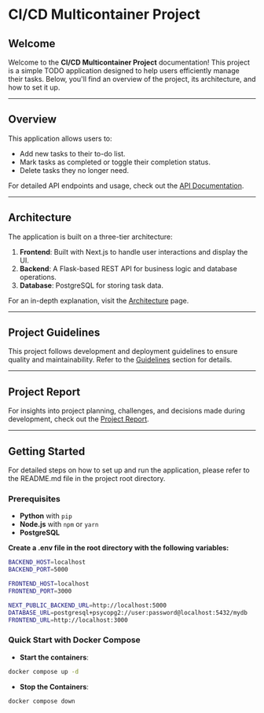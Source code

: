 # CI/CD Multicontainer Project

## Welcome

Welcome to the **CI/CD Multicontainer Project** documentation! This project is a simple TODO application designed to help users efficiently manage their tasks. Below, you'll find an overview of the project, its architecture, and how to set it up.

---

## Overview

This application allows users to:

- Add new tasks to their to-do list.
- Mark tasks as completed or toggle their completion status.
- Delete tasks they no longer need.

For detailed API endpoints and usage, check out the [API Documentation](api.md).

---

## Architecture

The application is built on a three-tier architecture:

1. **Frontend**: Built with Next.js to handle user interactions and display the UI.
2. **Backend**: A Flask-based REST API for business logic and database operations.
3. **Database**: PostgreSQL for storing task data.

For an in-depth explanation, visit the [Architecture](architecture.md) page.

---

## Project Guidelines

This project follows development and deployment guidelines to ensure quality and maintainability. Refer to the [Guidelines](guidelines.md) section for details.

---

## Project Report

For insights into project planning, challenges, and decisions made during development, check out the [Project Report](project-report.md).

---

## Getting Started

For detailed steps on how to set up and run the application, please refer to the README.md file in the project root directory.

### Prerequisites

- **Python** with `pip`
- **Node.js** with `npm` or `yarn`
- **PostgreSQL**

**Create a .env file in the root directory with the following variables:**

```bash
BACKEND_HOST=localhost
BACKEND_PORT=5000

FRONTEND_HOST=localhost
FRONTEND_PORT=3000

NEXT_PUBLIC_BACKEND_URL=http://localhost:5000
DATABASE_URL=postgresql+psycopg2://user:password@localhost:5432/mydb
FRONTEND_URL=http://localhost:3000
```

### Quick Start with Docker Compose

- **Start the containers**:

```bash
docker compose up -d
```

- **Stop the Containers**:

```bash
docker compose down
```
